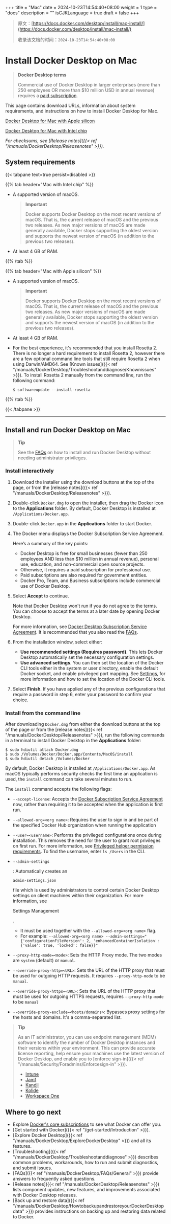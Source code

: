 +++
title = "Mac"
date = 2024-10-23T14:54:40+08:00
weight = 1
type = "docs"
description = ""
isCJKLanguage = true
draft = false
+++

> 原文：[https://docs.docker.com/desktop/install/mac-install/](https://docs.docker.com/desktop/install/mac-install/)
>
> 收录该文档的时间：`2024-10-23T14:54:40+08:00`

# Install Docker Desktop on Mac

> **Docker Desktop terms**
>
> Commercial use of Docker Desktop in larger enterprises (more than 250 employees OR more than $10 million USD in annual revenue) requires a [paid subscription](https://www.docker.com/pricing/).

This page contains download URLs, information about system requirements, and instructions on how to install Docker Desktop for Mac.



[Docker Desktop for Mac with Apple silicon](https://desktop.docker.com/mac/main/arm64/Docker.dmg?utm_source=docker&utm_medium=webreferral&utm_campaign=docs-driven-download-mac-arm64)

[Docker Desktop for Mac with Intel chip](https://desktop.docker.com/mac/main/amd64/Docker.dmg?utm_source=docker&utm_medium=webreferral&utm_campaign=docs-driven-download-mac-amd64)



*For checksums, see [Release notes]({{< ref "/manuals/DockerDesktop/Releasenotes" >}}).*

## System requirements

{{< tabpane text=true persist=disabled >}}

{{% tab header="Mac with Intel chip" %}}

- A supported version of macOS.

  > **Important**
  >
  > 
  >
  > Docker supports Docker Desktop on the most recent versions of macOS. That is, the current release of macOS and the previous two releases. As new major versions of macOS are made generally available, Docker stops supporting the oldest version and supports the newest version of macOS (in addition to the previous two releases).

- At least 4 GB of RAM.

{{% /tab  %}}

{{% tab header="Mac with Apple silicon" %}}

- A supported version of macOS.

  > **Important**
  >
  > 
  >
  > Docker supports Docker Desktop on the most recent versions of macOS. That is, the current release of macOS and the previous two releases. As new major versions of macOS are made generally available, Docker stops supporting the oldest version and supports the newest version of macOS (in addition to the previous two releases).

- At least 4 GB of RAM.

- For the best experience, it's recommended that you install Rosetta 2. There is no longer a hard requirement to install Rosetta 2, however there are a few optional command line tools that still require Rosetta 2 when using Darwin/AMD64. See [Known issues]({{< ref "/manuals/DockerDesktop/Troubleshootanddiagnose/Knownissues" >}}). To install Rosetta 2 manually from the command line, run the following command:

  

  ```console
  $ softwareupdate --install-rosetta
  ```

{{% /tab  %}}

{{< /tabpane >}}



------

## Install and run Docker Desktop on Mac

> **Tip**
>
> 
>
> See the [FAQs](https://docs.docker.com/desktop/faqs/general/#how-do-I-run-docker-desktop-without-administrator-privileges) on how to install and run Docker Desktop without needing administrator privileges.

### Install interactively

1. Download the installer using the download buttons at the top of the page, or from the [release notes]({{< ref "/manuals/DockerDesktop/Releasenotes" >}}).

2. Double-click `Docker.dmg` to open the installer, then drag the Docker icon to the **Applications** folder. By default, Docker Desktop is installed at `/Applications/Docker.app`.

3. Double-click `Docker.app` in the **Applications** folder to start Docker.

4. The Docker menu displays the Docker Subscription Service Agreement.

   Here’s a summary of the key points:

   - Docker Desktop is free for small businesses (fewer than 250 employees AND less than $10 million in annual revenue), personal use, education, and non-commercial open source projects.
   - Otherwise, it requires a paid subscription for professional use.
   - Paid subscriptions are also required for government entities.
   - Docker Pro, Team, and Business subscriptions include commercial use of Docker Desktop.

5. Select **Accept** to continue.

   Note that Docker Desktop won't run if you do not agree to the terms. You can choose to accept the terms at a later date by opening Docker Desktop.

   For more information, see [Docker Desktop Subscription Service Agreement](https://www.docker.com/legal/docker-subscription-service-agreement). It is recommended that you also read the [FAQs](https://www.docker.com/pricing/faq).

6. From the installation window, select either:

   - **Use recommended settings (Requires password)**. This lets Docker Desktop automatically set the necessary configuration settings.
   - **Use advanced settings**. You can then set the location of the Docker CLI tools either in the system or user directory, enable the default Docker socket, and enable privileged port mapping. See [Settings](https://docs.docker.com/desktop/settings/#advanced), for more information and how to set the location of the Docker CLI tools.

7. Select **Finish**. If you have applied any of the previous configurations that require a password in step 6, enter your password to confirm your choice.

### Install from the command line

After downloading `Docker.dmg` from either the download buttons at the top of the page or from the [release notes]({{< ref "/manuals/DockerDesktop/Releasenotes" >}}), run the following commands in a terminal to install Docker Desktop in the **Applications** folder:



```console
$ sudo hdiutil attach Docker.dmg
$ sudo /Volumes/Docker/Docker.app/Contents/MacOS/install
$ sudo hdiutil detach /Volumes/Docker
```

By default, Docker Desktop is installed at `/Applications/Docker.app`. As macOS typically performs security checks the first time an application is used, the `install` command can take several minutes to run.

The `install` command accepts the following flags:

- `--accept-license`: Accepts the [Docker Subscription Service Agreement](https://www.docker.com/legal/docker-subscription-service-agreement) now, rather than requiring it to be accepted when the application is first run.

- `--allowed-org=<org name>`: Requires the user to sign in and be part of the specified Docker Hub organization when running the application

- `--user=<username>`: Performs the privileged configurations once during installation. This removes the need for the user to grant root privileges on first run. For more information, see [Privileged helper permission requirements](https://docs.docker.com/desktop/install/mac-permission-requirements/#permission-requirements). To find the username, enter `ls /Users` in the CLI.

- ```
  --admin-settings
  ```

  : Automatically creates an

   

  ```
  admin-settings.json
  ```

   

  file which is used by administrators to control certain Docker Desktop settings on client machines within their organization. For more information, see

   

  Settings Management

  .

  - It must be used together with the `--allowed-org=<org name>` flag.
  - For example: `--allowed-org=<org name> --admin-settings="{'configurationFileVersion': 2, 'enhancedContainerIsolation': {'value': true, 'locked': false}}"`

- `--proxy-http-mode=<mode>`: Sets the HTTP Proxy mode. The two modes are `system` (default) or `manual`.

- `--override-proxy-http=<URL>`: Sets the URL of the HTTP proxy that must be used for outgoing HTTP requests. It requires `--proxy-http-mode` to be `manual`.

- `--override-proxy-https=<URL>`: Sets the URL of the HTTP proxy that must be used for outgoing HTTPS requests, requires `--proxy-http-mode` to be `manual`

- `--override-proxy-exclude=<hosts/domains>`: Bypasses proxy settings for the hosts and domains. It's a comma-separated list.

> **Tip**
>
> 
>
> As an IT administrator, you can use endpoint management (MDM) software to identify the number of Docker Desktop instances and their versions within your environment. This can provide accurate license reporting, help ensure your machines use the latest version of Docker Desktop, and enable you to [enforce sign-in]({{< ref "/manuals/Security/Foradmins/Enforcesign-in" >}}).
>
> - [Intune](https://learn.microsoft.com/en-us/mem/intune/apps/app-discovered-apps)
> - [Jamf](https://docs.jamf.com/10.25.0/jamf-pro/administrator-guide/Application_Usage.html)
> - [Kandji](https://support.kandji.io/support/solutions/articles/72000559793-view-a-device-application-list)
> - [Kolide](https://www.kolide.com/features/device-inventory/properties/mac-apps)
> - [Workspace One](https://blogs.vmware.com/euc/2022/11/how-to-use-workspace-one-intelligence-to-manage-app-licenses-and-reduce-costs.html)

## Where to go next

- Explore [Docker's core subscriptions](https://www.docker.com/pricing/) to see what Docker can offer you.
- [Get started with Docker]({{< ref "/get-started/Introduction" >}}).
- [Explore Docker Desktop]({{< ref "/manuals/DockerDesktop/ExploreDockerDesktop" >}}) and all its features.
- [Troubleshooting]({{< ref "/manuals/DockerDesktop/Troubleshootanddiagnose" >}}) describes common problems, workarounds, how to run and submit diagnostics, and submit issues.
- [FAQs]({{< ref "/manuals/DockerDesktop/FAQs/General" >}}) provide answers to frequently asked questions.
- [Release notes]({{< ref "/manuals/DockerDesktop/Releasenotes" >}}) lists component updates, new features, and improvements associated with Docker Desktop releases.
- [Back up and restore data]({{< ref "/manuals/DockerDesktop/HowtobackupandrestoreyourDockerDesktopdata" >}}) provides instructions on backing up and restoring data related to Docker.
